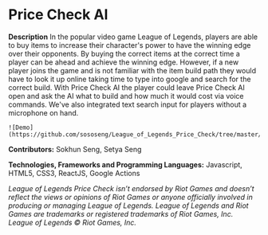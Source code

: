 # Price Check AI
  **Description**
  In the popular video game League of Legends, players are able to buy items to increase their character's power to have the winning edge over their opponents. By buying the correct items at the correct time a player can be ahead and achieve the winning edge. However, if a new player joins the game and is not familiar with the item build path they would have to look it up online taking time to type into google and search for the correct build. With Price Check AI the player could leave Price Check AI open and ask the AI what to build and how much it would cost via voice commands. We've also integrated text search input for players without a microphone on hand.
  
    ![Demo](https://github.com/sososeng/League_of_Legends_Price_Check/tree/master/lolprice_check/src/LOL_One.png)

  **Contributors:**
  Sokhun Seng, Setya Seng

  **Technologies, Frameworks and Programming Languages:**
  Javascript, HTML5, CSS3, ReactJS, Google Actions


*League of Legends Price Check isn’t endorsed by Riot Games and doesn’t reflect the views or opinions of Riot Games or anyone officially involved in producing or managing League of Legends. League of Legends and Riot Games are trademarks or registered trademarks of Riot Games, Inc. League of Legends © Riot Games, Inc.*

